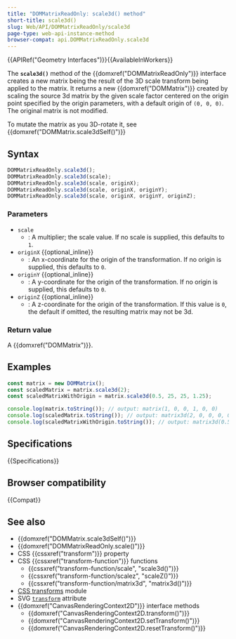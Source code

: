 ```yaml
---
title: "DOMMatrixReadOnly: scale3d() method"
short-title: scale3d()
slug: Web/API/DOMMatrixReadOnly/scale3d
page-type: web-api-instance-method
browser-compat: api.DOMMatrixReadOnly.scale3d
---
```


{{APIRef("Geometry Interfaces")}}{{AvailableInWorkers}}

The **`scale3d()`** method of the {{domxref("DOMMatrixReadOnly")}} interface creates a new matrix being the result of the 3D scale transform being applied
to the matrix. It returns a new {{domxref("DOMMatrix")}} created by scaling the source 3d matrix by the given scale factor centered on the origin point specified by the origin parameters, with a default origin of `(0, 0, 0)`. The original matrix is not modified.

To mutate the matrix as you 3D-rotate it, see {{domxref("DOMMatrix.scale3dSelf()")}}

## Syntax

```js
DOMMatrixReadOnly.scale3d();
DOMMatrixReadOnly.scale3d(scale);
DOMMatrixReadOnly.scale3d(scale, originX);
DOMMatrixReadOnly.scale3d(scale, originX, originY);
DOMMatrixReadOnly.scale3d(scale, originX, originY, originZ);
```

### Parameters

- `scale`
  - : A multiplier; the scale value. If no scale is supplied, this defaults to `1`.
- `originX` {{optional_inline}}
  - : An x-coordinate for the origin of the transformation. If no origin is supplied, this defaults to `0`.
- `originY` {{optional_inline}}
  - : A y-coordinate for the origin of the transformation. If no origin is supplied, this defaults to `0`.
- `originZ` {{optional_inline}}
  - : A z-coordinate for the origin of the transformation. If this value is `0`, the default if omitted, the resulting matrix may not be 3d.

### Return value

A {{domxref("DOMMatrix")}}.

## Examples

```js
const matrix = new DOMMatrix();
const scaledMatrix = matrix.scale3d(2);
const scaledMatrixWithOrigin = matrix.scale3d(0.5, 25, 25, 1.25);

console.log(matrix.toString()); // output: matrix(1, 0, 0, 1, 0, 0)
console.log(scaledMatrix.toString()); // output: matrix3d(2, 0, 0, 0, 0, 2, 0, 0, 0, 0, 2, 0, 0, 0, 0, 1)
console.log(scaledMatrixWithOrigin.toString()); // output: matrix3d(0.5, 0, 0, 0, 0, 0.5, 0, 0, 0, 0, 0.5, 0, 12.5, 12.5, 0.625, 1)
```

## Specifications

{{Specifications}}

## Browser compatibility

{{Compat}}

## See also

- {{domxref("DOMMatrix.scale3dSelf()")}}
- {{domxref("DOMMatrixReadOnly.scale()")}}
- CSS {{cssxref("transform")}} property
- CSS {{cssxref("transform-function")}} functions
  - {{cssxref("transform-function/scale", "scale3d()")}}
  - {{cssxref("transform-function/scalez", "scaleZ()")}}
  - {{cssxref("transform-function/matrix3d", "matrix3d()")}}
- [CSS transforms](/en-US/docs/Web/CSS/CSS_transforms) module
- SVG [`transform`](/en-US/docs/Web/SVG/Attribute/transform) attribute
- {{domxref("CanvasRenderingContext2D")}} interface methods
  - {{domxref("CanvasRenderingContext2D.transform()")}}
  - {{domxref("CanvasRenderingContext2D.setTransform()")}}
  - {{domxref("CanvasRenderingContext2D.resetTransform()")}}
